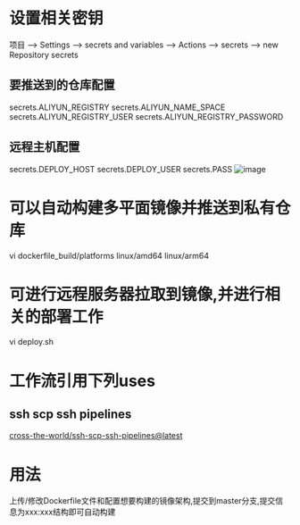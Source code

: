 # 设置相关密钥
项目 --> Settings --> secrets and variables --> Actions --> secrets --> new Repository secrets 
## 要推送到的仓库配置
secrets.ALIYUN_REGISTRY
secrets.ALIYUN_NAME_SPACE
secrets.ALIYUN_REGISTRY_USER
secrets.ALIYUN_REGISTRY_PASSWORD
## 远程主机配置
secrets.DEPLOY_HOST
secrets.DEPLOY_USER
secrets.PASS
![image](https://github.com/user-attachments/assets/e8794d15-2edc-492d-888c-4339cab3207d)


# 可以自动构建多平面镜像并推送到私有仓库
vi dockerfile_build/platforms
linux/amd64
linux/arm64


# 可进行远程服务器拉取到镜像,并进行相关的部署工作
vi deploy.sh


# 工作流引用下列uses
## ssh scp ssh pipelines
[cross-the-world/ssh-scp-ssh-pipelines@latest](https://github.com/cross-the-world/ssh-scp-ssh-pipelines)


# 用法
上传/修改Dockerfile文件和配置想要构建的镜像架构,提交到master分支,提交信息为xxx:xxx结构即可自动构建
